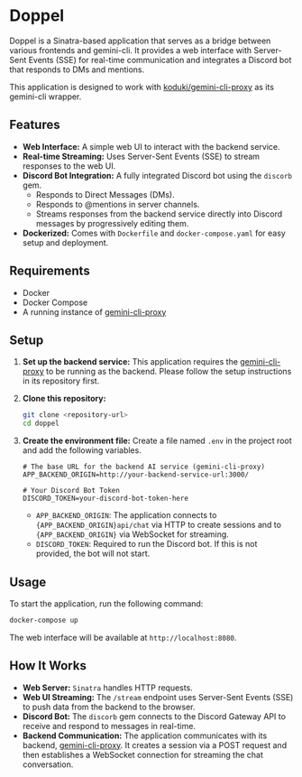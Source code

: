 # Doppel

Doppel is a Sinatra-based application that serves as a bridge between various frontends and gemini-cli. It provides a web interface with Server-Sent Events (SSE) for real-time communication and integrates a Discord bot that responds to DMs and mentions.

This application is designed to work with [koduki/gemini-cli-proxy](https://github.com/koduki/gemini-cli-proxy) as its gemini-cli wrapper.

## Features

*   **Web Interface:** A simple web UI to interact with the backend service.
*   **Real-time Streaming:** Uses Server-Sent Events (SSE) to stream responses to the web UI.
*   **Discord Bot Integration:** A fully integrated Discord bot using the `discorb` gem.
    *   Responds to Direct Messages (DMs).
    *   Responds to @mentions in server channels.
    *   Streams responses from the backend service directly into Discord messages by progressively editing them.
*   **Dockerized:** Comes with `Dockerfile` and `docker-compose.yaml` for easy setup and deployment.

## Requirements

*   Docker
*   Docker Compose
*   A running instance of [gemini-cli-proxy](https://github.com/koduki/gemini-cli-proxy)

## Setup

1.  **Set up the backend service:**
    This application requires the [gemini-cli-proxy](https://github.com/koduki/gemini-cli-proxy) to be running as the backend. Please follow the setup instructions in its repository first.

2.  **Clone this repository:**
    ```bash
    git clone <repository-url>
    cd doppel
    ```

3.  **Create the environment file:**
    Create a file named `.env` in the project root and add the following variables.

    ```env
    # The base URL for the backend AI service (gemini-cli-proxy)
    APP_BACKEND_ORIGIN=http://your-backend-service-url:3000/

    # Your Discord Bot Token
    DISCORD_TOKEN=your-discord-bot-token-here
    ```

    *   `APP_BACKEND_ORIGIN`: The application connects to `{APP_BACKEND_ORIGIN}api/chat` via HTTP to create sessions and to `{APP_BACKEND_ORIGIN}` via WebSocket for streaming.
    *   `DISCORD_TOKEN`: Required to run the Discord bot. If this is not provided, the bot will not start.

## Usage

To start the application, run the following command:

```bash
docker-compose up
```

The web interface will be available at `http://localhost:8080`.

## How It Works

*   **Web Server:** `Sinatra` handles HTTP requests.
*   **Web UI Streaming:** The `/stream` endpoint uses Server-Sent Events (SSE) to push data from the backend to the browser.
*   **Discord Bot:** The `discorb` gem connects to the Discord Gateway API to receive and respond to messages in real-time.
*   **Backend Communication:** The application communicates with its backend, [gemini-cli-proxy](https://github.com/koduki/gemini-cli-proxy). It creates a session via a POST request and then establishes a WebSocket connection for streaming the chat conversation.
